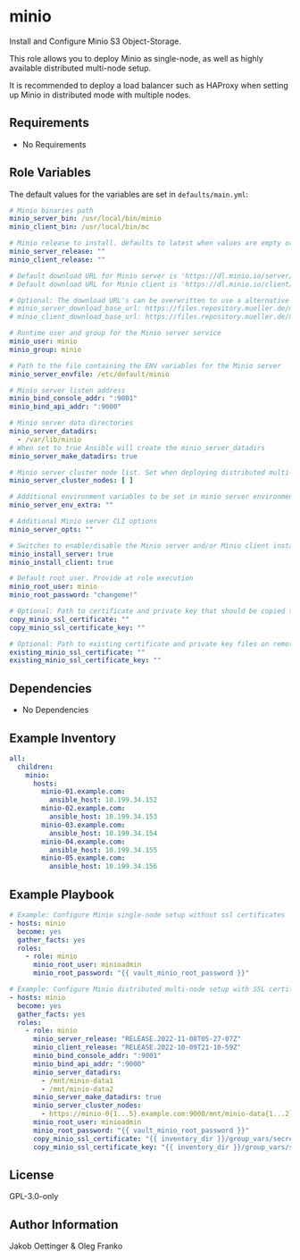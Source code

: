 minio
=========

Install and Configure Minio S3 Object-Storage.

This role allows you to deploy Minio as single-node, as well as highly available distributed multi-node setup.

It is recommended to deploy a load balancer such as HAProxy when setting up Minio in distributed mode with multiple nodes.

Requirements
------------

- No Requirements

Role Variables
--------------

The default values for the variables are set in `defaults/main.yml`:
```yml
# Minio binaries path
minio_server_bin: /usr/local/bin/minio
minio_client_bin: /usr/local/bin/mc

# Minio release to install. defaults to latest when values are empty or specify binary release (i.e. RELEASE.2022-10-29T06-21-33Z) 
minio_server_release: ""
minio_client_release: ""

# Default download URL for Minio server is 'https://dl.minio.io/server/minio/release/linux-amd64/archive/' and is hardcoded in the installation task.
# Default download URL for Minio client is 'https://dl.minio.io/client/mc/release/linux-amd64/archive/' and is hardcoded in the installation task.

# Optional: The download URL's can be overwritten to use a alternative path:
# minio_server_download_base_url: https://files.repository.mueller.de/minio/server/linux-amd64
# minio_client_download_base_url: https://files.repository.mueller.de/minio/client/linux-amd64

# Runtime user and group for the Minio server service
minio_user: minio
minio_group: minio

# Path to the file containing the ENV variables for the Minio server
minio_server_envfile: /etc/default/minio

# Minio server listen address
minio_bind_console_addr: ":9001"
minio_bind_api_addr: ":9000"

# Minio server data directories
minio_server_datadirs:
  - /var/lib/minio
# When set to true Ansible will create the minio_server_datadirs
minio_server_make_datadirs: true

# Minio server cluster node list. Set when deploying distributed multi-node setup (i.e. - https://minio-0{1...5}.example.com:9000/mnt/minio-disk{1...2})
minio_server_cluster_nodes: [ ]

# Additional environment variables to be set in minio server environment
minio_server_env_extra: ""

# Additional Minio server CLI options
minio_server_opts: ""

# Switches to enable/disable the Minio server and/or Minio client installation
minio_install_server: true
minio_install_client: true

# Default root user. Provide at role execution
minio_root_user: minio
minio_root_password: "changeme!"

# Optional: Path to certificate and private key that should be copied to the server
copy_minio_ssl_certificate: ""
copy_minio_ssl_certificate_key: ""

# Optional: Path to existing certificate and private key files on remote server
existing_minio_ssl_certificate: ""
existing_minio_ssl_certificate_key: ""
```

Dependencies
------------

- No Dependencies

Example Inventory
-----------------

```yml
all:
  children:
    minio:
      hosts:
        minio-01.example.com:
          ansible_host: 10.199.34.152
        minio-02.example.com:
          ansible_host: 10.199.34.153
        minio-03.example.com:
          ansible_host: 10.199.34.154
        minio-04.example.com:
          ansible_host: 10.199.34.155
        minio-05.example.com:
          ansible_host: 10.199.34.156
```

Example Playbook
----------------

```yml
# Example: Configure Minio single-node setup without ssl certificates
- hosts: minio
  become: yes
  gather_facts: yes
  roles:
    - role: minio
      minio_root_user: minioadmin
      minio_root_password: "{{ vault_minio_root_password }}"
```

```yml
# Example: Configure Minio distributed multi-node setup with SSL certificates
- hosts: minio
  become: yes
  gather_facts: yes
  roles:
    - role: minio
      minio_server_release: "RELEASE.2022-11-08T05-27-07Z"
      minio_client_release: "RELEASE.2022-10-09T21-10-59Z"
      minio_bind_console_addr: ":9001"
      minio_bind_api_addr: ":9000"
      minio_server_datadirs:
        - /mnt/minio-data1
        - /mnt/minio-data2
      minio_server_make_datadirs: true
      minio_server_cluster_nodes:
        - https://minio-0{1...5}.example.com:9000/mnt/minio-data{1...2}
      minio_root_user: minioadmin
      minio_root_password: "{{ vault_minio_root_password }}"
      copy_minio_ssl_certificate: "{{ inventory_dir }}/group_vars/secrets/minio-netbox.test.2ln.mueller.de.crt"
      copy_minio_ssl_certificate_key: "{{ inventory_dir }}/group_vars/secrets/minio-netbox.test.2ln.mueller.de.key"
```
License
-------

GPL-3.0-only

Author Information
------------------

Jakob Oettinger & Oleg Franko